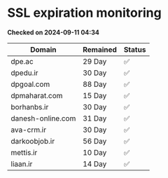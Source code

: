 # SSL expiration monitoring

**Checked on 2024-09-11 04:34**

| Domain | Remained | Status       |
|--------|----------|--------------|
| dpe.ac     | 29 Day   | ✅ |
| dpedu.ir     | 30 Day   | ✅ |
| dpgoal.com     | 88 Day   | ✅ |
| dpmaharat.com     | 15 Day   | ✅ |
| borhanbs.ir     | 30 Day   | ✅ |
| danesh-online.com     | 31 Day   | ✅ |
| ava-crm.ir     | 30 Day   | ✅ |
| darkoobjob.ir     | 56 Day   | ✅ |
| mettis.ir     | 10 Day   | ✅ |
| liaan.ir     | 14 Day   | ✅ |

